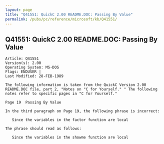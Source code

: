 ```yaml
---
layout: page
title: "Q41551: QuickC 2.00 README.DOC: Passing By Value"
permalink: /pubs/pc/reference/microsoft/kb/Q41551/
---
```


## Q41551: QuickC 2.00 README.DOC: Passing By Value

	Article: Q41551
	Version(s): 2.00
	Operating System: MS-DOS
	Flags: ENDUSER |
	Last Modified: 28-FEB-1989
	
	The following information is taken from the QuickC Version 2.00
	README.DOC file, part 2, "Notes on "C for Yourself." " The following
	notes refer to specific pages in "C for Yourself."
	
	Page 19  Passing By Value
	
	In the third paragraph on Page 19, the following phrase is incorrect:
	
	   Since the variables in the factor function are local
	
	The phrase should read as follows:
	
	   Since the variables in the showme function are local
